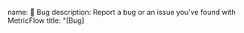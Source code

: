 name: 🐞 Bug
description: Report a bug or an issue you've found with MetricFlow
title: "[Bug] <title>"
labels: ["bug", "triage"]
body:
  - type: markdown
    attributes:
      value: |
        Thanks for taking the time to fill out this bug report!
  - type: checkboxes
    attributes:
      label: Is this a new bug in MetricFlow?
      description: >
        In other words, is this an error, flaw, failure or fault in our software? If this is a bug that broke existing functionality that used to work, please open a regression issue.

        Please search to see if an issue already exists for the bug you encountered.
      options:
        - label: I believe this is a new bug in MetricFlow
          required: true
        - label: I have searched the existing issues, and I could not find an existing issue for this bug
          required: true
  - type: textarea
    attributes:
      label: Current Behavior
      description: A concise description of what you're experiencing.
    validations:
      required: true
  - type: textarea
    attributes:
      label: Expected Behavior
      description: A concise description of what you expected to happen.
    validations:
      required: true
  - type: textarea
    attributes:
      label: Steps To Reproduce
      description: Steps to reproduce the behavior.
      placeholder: |
        1. In this environment...
        2. With this config...
        3. Run '...'
        4. See error...
    validations:
      required: true
  - type: textarea
    id: logs
    attributes:
      label: Relevant log output
      description: |
        If applicable, log output to help explain your problem.
      render: shell
    validations:
      required: false
  - type: textarea
    attributes:
      label: Environment
      description: |
        examples:
          - **OS**: Ubuntu 20.04
          - **Python**: 3.9.12 (`python3 --version`)
          - **dbt-core**: 1.1.1 (`dbt --version`)
          - **MetricFlow**: 0.14.1 
      value: |
        - OS:
        - Python:
        - dbt:
        - MetricFlow:
      render: markdown
    validations:
      required: false
  - type: dropdown
    id: database
    attributes:
      label: Which database are you using with MetricFlow?
      multiple: true
      options:
        - postgres
        - redshift
        - snowflake
        - bigquery
        - other (mention it in "Additional Context")
    validations:
      required: false
  - type: textarea
    attributes:
      label: Additional Context
      description: |
        Links? References? Anything that will give us more context about the issue you are encountering!

        Tip: You can attach images or log files by clicking this area to highlight it and then dragging files in.
    validations:
      required: false